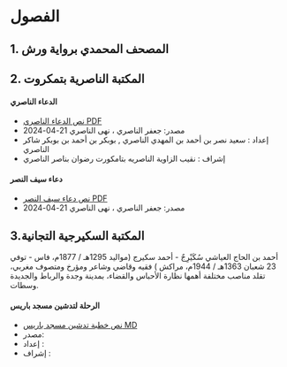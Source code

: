 # الفصول 

## 1. المصحف المحمدي برواية ورش

## 2. المكتبة الناصرية بتمكروت

#### الدعاء الناصري 
- [نص الدعاء الناصري PDF](naciriya-library/dua_al_naceriy.pdf) 
- مصدر: جعفر الناصري ،  نهى الناصري 21-04-2024
- إعداد : سعيد نصر بن أحمد بن المهدي الناصري , بوبكر بن أحمد بن بوبكر شاكر الناصري
- إشراف : نقيب الزاوية الناصريه بتامكورت رضوان بناصر الناصري

#### دعاء سيف النصر 
- [نص  دعاء سيف النصر PDF](naciriya-library/dua_saif_al_nacer.pdf) 
- مصدر: جعفر الناصري ،  نهى الناصري 21-04-2024


## 3.المكتبة السكيرجية التجانية

أحمد بن الحاج العياشي سُكَيْرِجٌ - أحمد سكيرج (مواليد 1295هـ / 1877م، فاس - توفي 23 شعبان 1363هـ / 1944م، مراكش ) فقيه وقاضي وشاعر ومؤرخ ومتصوف مغربي، تقلد مناصب مختلفة أهمها نظارة الأحباس والقضاء، بمدينة وجدة والرباط والجديدة وسطات. 

#### الرحلة لتدشين مسجد باريس
- [نص خطبة تدشين مسجد باريس MD](/skiredjya-tijaniya-library/paris-mosque.md)
-  مصدر:
- إعداد : 
- إشراف :



